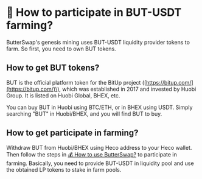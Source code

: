 # 💸 How to participate in BUT-USDT farming?

ButterSwap's genesis mining uses BUT-USDT liquidity provider tokens to farm. So first, you need to own BUT tokens.

## How to get BUT tokens?

BUT is the official platform token for the BitUp project \([https://bitup.com/](https://bitup.com/)\), which was established in 2017 and invested by Huobi Group. It is listed on Huobi Global, BHEX, etc.

You can buy BUT in Huobi using BTC/ETH, or in BHEX using USDT. Simply searching "BUT" in Huobi/BHEX, and you will find BUT to buy.

## How to get participate in farming?

Withdraw BUT from Huobi/BHEX using Heco address to your Heco wallet. Then follow the steps in [💰 How to use ButterSwap?](how-to-use-butterswap.md) to participate in farming. Basically, you need to provide BUT-USDT in liquidity pool and use the obtained LP tokens to stake in farm pools.



